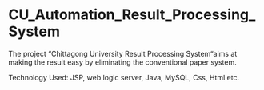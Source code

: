 <html>
<head>
</head>
<body>
<h1>CU_Automation_Result_Processing_System</h2>
  <p>The project “Chittagong University Result Processing System“aims at making the
result easy by eliminating the conventional paper system.</p>
  <p>Technology Used: JSP, web logic server, Java, MySQL, Css, Html etc. </p>
</body>
</html>
